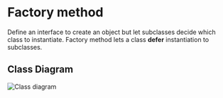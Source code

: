 # Factory method

Define an interface to create an object but let subclasses decide which class to instantiate. Factory method lets a class
__defer__ instantiation to subclasses.

## Class Diagram

![Class diagram](../images/factory-method.png)
